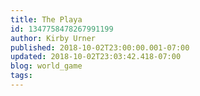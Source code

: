 ```yaml
---
title: The Playa
id: 1347758478267991199
author: Kirby Urner
published: 2018-10-02T23:00:00.001-07:00
updated: 2018-10-02T23:03:42.418-07:00
blog: world_game
tags: 
---
```


